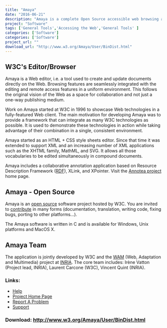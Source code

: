 ```yaml
---
title: "Amaya"
date: "2016-06-21"
description: "Amaya is a complete Open Source accessible web browsing and authoring environment from WC3"
project: "Software"
tags: ['General Tools','Accessing the Web','General Tools' ]
categories: ['Software']
categories: ['Software']
project_url: ""
download_url: "http://www.w3.org/Amaya/User/BinDist.html"
---
```

W3C's Editor/Browser
--------------------

Amaya is a Web editor, i.e. a tool used to create and update documents directly on the Web. Browsing features are seamlessly integrated with the editing and remote access features in a uniform environment. This follows the original vision of the Web as a space for collaboration and not just a one-way publishing medium.

Work on Amaya started at W3C in 1996 to showcase Web technologies in a fully-featured Web client. The main motivation for developing Amaya was to provide a framework that can integrate as many W3C technologies as possible. It is used to demonstrate these technologies in action while taking advantage of their combination in a single, consistent environment.

Amaya started as an HTML + CSS style sheets editor. Since that time it was extended to support XML and an increasing number of XML applications such as the XHTML family, MathML, and SVG. It allows all those vocabularies to be edited simultaneously in compound documents.

Amaya includes a collaborative annotation application based on Resource Description Framework (<a href="" rdf="">RDF</a>), XLink, and XPointer. Visit the <a href="">Annotea project</a> home page.

Amaya - Open Source
-------------------

Amaya is an <a href="">open source</a> software project hosted by W3C. You are invited to <a actors.html="" href="">contribute</a> in many forms (documentation, translation, writing code, fixing bugs, porting to other platforms...).

The Amaya software is written in C and is available for Windows, Unix platforms and MacOS X.

Amaya Team
----------

The application is jointly developed by W3C and the <a href="">WAM</a> (Web, Adaptation and Multimedia) project at <a href="">INRIA</a>. The core team includes: Irène Vatton (Project lead, INRIA), Laurent Carcone (W3C), Vincent Quint (INRIA).

### Links:
- <a href="http://www.w3.org/Amaya/User/Overview.html">Help</a>
- <a href="http://www.w3.org/Amaya/Overview.html">Project Home Page</a>
- <a href="http://www.w3.org/Amaya/User/Bugs.html">Report A Problem</a>
- <a href="http://www.w3.org/Amaya/User/Mailing.html">Support</a>

### Download: http://www.w3.org/Amaya/User/BinDist.html 